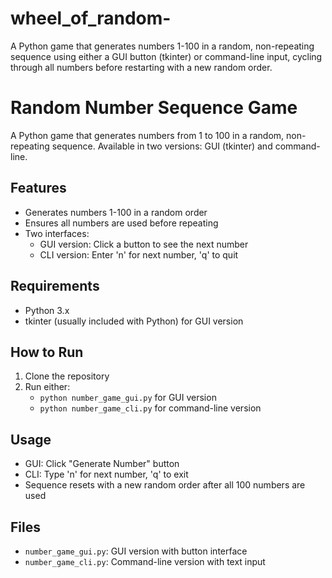 # wheel_of_random-
A Python game that generates numbers 1-100 in a random, non-repeating sequence using either a GUI button (tkinter) or command-line input, cycling through all numbers before restarting with a new random order.

# Random Number Sequence Game

A Python game that generates numbers from 1 to 100 in a random, non-repeating sequence. Available in two versions: GUI (tkinter) and command-line.

## Features
- Generates numbers 1-100 in a random order
- Ensures all numbers are used before repeating
- Two interfaces:
  - GUI version: Click a button to see the next number
  - CLI version: Enter 'n' for next number, 'q' to quit

## Requirements
- Python 3.x
- tkinter (usually included with Python) for GUI version

## How to Run
1. Clone the repository
2. Run either:
   - `python number_game_gui.py` for GUI version
   - `python number_game_cli.py` for command-line version

## Usage
- GUI: Click "Generate Number" button
- CLI: Type 'n' for next number, 'q' to exit
- Sequence resets with a new random order after all 100 numbers are used

## Files
- `number_game_gui.py`: GUI version with button interface
- `number_game_cli.py`: Command-line version with text input
